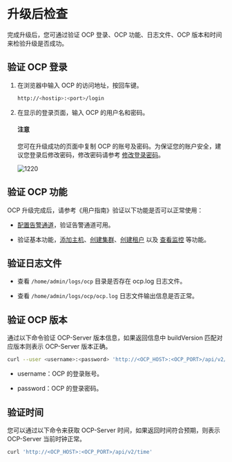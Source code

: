 # 升级后检查

完成升级后，您可通过验证 OCP 登录、OCP 功能、日志文件、OCP 版本和时间来检验升级是否成功。

## 验证 OCP 登录

1. 在浏览器中输入 OCP 的访问地址，按回车键。

   ```bash
   http://<hostip>:<port>/login
   ```

2. 在显示的登录页面，输入 OCP 的用户名和密码。

    <main id="notice" type='notice'>
    <h4>注意</h4>
    <p>您可在升级成功的页面中复制 OCP 的账号及密码。为保证您的账户安全，建议您登录后修改密码，修改密码请参考 <a href="../../1600.system-management-features/600.management-user-center/200.change-the-logon-password.md">修改登录密码</a>。</p>
    </main>

   ![1220](https://obbusiness-private.oss-cn-shanghai.aliyuncs.com/doc/img/ocp/421-ce/%E7%99%BB%E5%BD%95ocp.png)

## 验证 OCP 功能

OCP 升级完成后，请参考《用户指南》验证以下功能是否可以正常使用：

* [配置告警通道](../../860.alert-management/500.manage-alert-channels/100.create-an-alert-channel.md)，验证告警通道可用。

* 验证基本功能，[添加主机](../../500.quickstart/400.quickstart-add-a-host.md)、[创建集群](../../500.quickstart/500.quickstart-create-a-cluster.md)、[创建租户](../../500.quickstart/600.quickstart-create-a-tenant.md) 以及 [查看监控](../../880.manage-performance-monitoring/100.performance-monitoring-overview/100.ocp-monitoring-overview.md) 等功能。

## 验证日志文件

* 查看 `/home/admin/logs/ocp` 目录是否存在 ocp.log 日志文件。

* 查看 `/home/admin/logs/ocp/ocp.log` 日志文件输出信息是否正常。

## 验证 OCP 版本

通过以下命令验证 OCP-Server 版本信息，如果返回信息中 buildVersion 匹配对应版本则表示 OCP-Server 版本正确。

```bash
curl --user <username>:<password> 'http://<OCP_HOST>:<OCP_PORT>/api/v2/info'
```

* username：OCP 的登录账号。

* password：OCP 的登录密码。

## 验证时间

您可以通过以下命令来获取 OCP-Server 时间，如果返回时间符合预期，则表示 OCP-Server 当前时钟正常。

```bash
curl 'http://<OCP_HOST>:<OCP_PORT>/api/v2/time'
```
